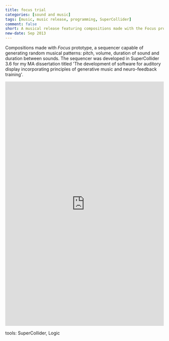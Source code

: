 ```yaml
---
title: focus trial
categories: [sound and music]
tags: [music, music release, programming, SuperCollider]
comment: false
short: A musical release featuring compositions made with the Focus prototype, a SuperCollider sequencer generating random musical pattern.
new-date: Sep 2013
---
```

Compositions made with _Focus_ prototype, a sequencer capable of generating random musical patterns: pitch, volume, duration of sound and duration between sounds. The sequencer was developed in SuperCollider 3.6 for my MA dissertation titled 'The development of software for auditory display incorporating principles of generative music and neuro-feedback training'.

<div style="max-width: 700px;"><div style="left: 0; width: 100%; height: 0; position: relative; padding-bottom: 100%; padding-top: 271px;"><iframe src="https://bandcamp.com/EmbeddedPlayer/album=1979100233/size=large/bgcol=ffffff/linkcol=0687f5/transparent=true//" style="border: 0; top: 0; left: 0; width: 100%; height: 100%; position: absolute;" allowfullscreen scrolling="no"></iframe></div></div>

tools: SuperCollider, Logic
